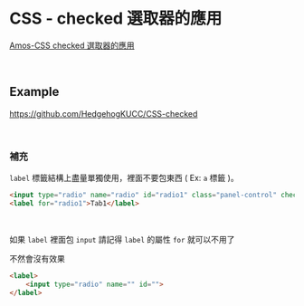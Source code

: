 # CSS - checked 選取器的應用

[Amos-CSS checked 選取器的應用](https://www.youtube.com/watch?v=XCyrzYp3aCY&feature=youtu.be)

<br>

## Example

https://github.com/HedgehogKUCC/CSS-checked

<br>

### 補充

`label` 標籤結構上盡量單獨使用，裡面不要包東西 ( Ex: `a` 標籤 )。

```html
<input type="radio" name="radio" id="radio1" class="panel-control" checked>
<label for="radio1">Tab1</label>
```

<br>

如果 `label` 裡面包 `input` 請記得 `label` 的屬性 `for` 就可以不用了

不然會沒有效果

```html
<label>
    <input type="radio" name="" id="">
</label>
```
